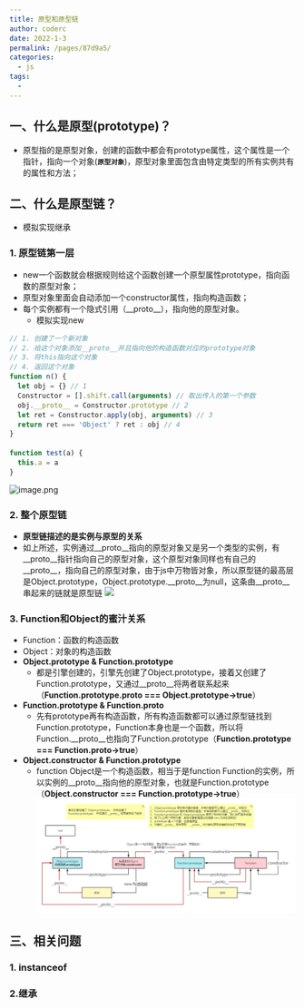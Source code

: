 ```yaml
---
title: 原型和原型链
author: coderc
date: 2022-1-3
permalink: /pages/87d9a5/
categories: 
  - js
tags: 
  - 
---
```

## 一、什么是原型(prototype)？
- 原型指的是原型对象，创建的函数中都会有prototype属性，这个属性是一个指针，指向一个对象(**`原型对象`**)，原型对象里面包含由特定类型的所有实例共有的属性和方法；
## 二、什么是原型链？
- 模拟实现继承
### 1.	原型链第一层
- new一个函数就会根据规则给这个函数创建一个原型属性prototype，指向函数的原型对象；
- 原型对象里面会自动添加一个constructor属性，指向构造函数；
- 每个实例都有一个隐式引用（\_\_proto__），指向他的原型对象。
  - 模拟实现new
```JavaScript
// 1. 创建了一个新对象
// 2. 给这个对象添加__proto__并且指向他的构造函数对应的prototype对象
// 3. 将this指向这个对象
// 4. 返回这个对象
function n() {
  let obj = {} // 1
  Constructor = [].shift.call(arguments) // 取出传入的第一个参数
  obj.__proto__ = Constructor.prototype // 2
  let ret = Constructor.apply(obj, arguments) // 3
  return ret === 'Object' ? ret : obj // 4
}

function test(a) {
  this.a = a
}
```
![image.png](https://p6-juejin.byteimg.com/tos-cn-i-k3u1fbpfcp/97da58df50214ee28e2daa070b739414~tplv-k3u1fbpfcp-watermark.image)
### 2. 整个原型链
- **原型链描述的是实例与原型的关系**
- 如上所述，实例通过__proto__指向的原型对象又是另一个类型的实例，有\_\_proto__指针指向自己的原型对象，这个原型对象同样也有自己的__proto__，指向自己的原型对象，由于js中万物皆对象，所以原型链的最高层是Object.prototype，Object.prototype.__proto__为null，这条由__proto__串起来的链就是原型链
![](https://p9-juejin.byteimg.com/tos-cn-i-k3u1fbpfcp/debc9749923a4766b66e2e6c3c9f8182~tplv-k3u1fbpfcp-watermark.image)
### 3. Function和Object的蜜汁关系
- Function：函数的构造函数
- Object：对象的构造函数
- **Object.prototype & Function.prototype**
  - 都是引擎创建的，引擎先创建了Object.prototype，接着又创建了Function.prototype，又通过__proto__将两者联系起来（**Function.prototype.__proto__ === Object.prototype→true**）
- **Function.prototype & Function.__proto__**
  - 先有prototype再有构造函数，所有构造函数都可以通过原型链找到Function.prototype，Function本身也是一个函数，所以将Function.__proto__也指向了Function.prototype（**Function.prototype === Function.__proto__→true**）
- **Object.constructor & Function.prototype**
  - function Object是一个构造函数，相当于是function Function的实例，所以实例的__proto__指向他的原型对象，也就是Function.prototype（**Object.constructor === Function.prototype→true**）
![原型链](./assets/prototype.png)
## 三、相关问题
### 1. instanceof
<!-- TODO -->
### 2.继承
<!-- TODO -->